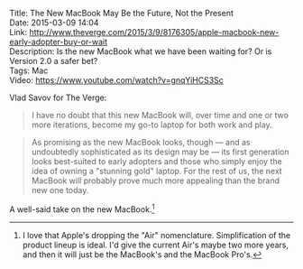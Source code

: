 Title: The New MacBook May Be the Future, Not the Present  
Date: 2015-03-09 14:04  
Link: http://www.theverge.com/2015/3/9/8176305/apple-macbook-new-early-adopter-buy-or-wait  
Description: Is the new MacBook what we have been waiting for? Or is Version 2.0 a safer bet?  
Tags: Mac  
Video: https://www.youtube.com/watch?v=gnqYiHCS3Sc  

Vlad Savov for The Verge:

> I have no doubt that this new MacBook will, over time and one or two more iterations, become my go-to laptop for both work and play.

> As promising as the new MacBook looks, though — and as undoubtedly sophisticated as its design may be — its first generation looks best-suited to early adopters and those who simply enjoy the idea of owning a "stunning gold" laptop. For the rest of us, the next MacBook will probably prove much more appealing than the brand new one today.

A well-said take on the new MacBook.[^il]

[^il]: I love that Apple's dropping the "Air" nomenclature. Simplification of the product lineup is ideal. I'd give the current Air's maybe two more years, and then it will just be the MacBook's and the MacBook Pro's.